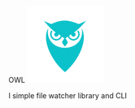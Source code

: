 OWL <img src="/assets/logo.png" width="150" height="150">

I simple file watcher library and CLI



